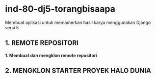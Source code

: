 # ind-80-dj5-torangbisaapa
Membuat aplikasi untuk memamerkan hasil karya menggunakan Django versi 5


## 1. REMOTE REPOSITORI

#### 1. Membuat dan mengklon remote repositori


## 2. MENGKLON STARTER PROYEK HALO DUNIA